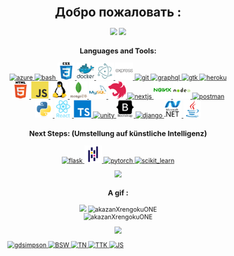 <!-- <h1 align="center">Welcome to my GitHub Profile.</h1> -->
<h1 align="center">Добро пожаловать :</h1>
<!-- <h8>i love my mum</h8> -->





<p align='center'>



<img src="http://github-profile-summary-cards.vercel.app/api/cards/profile-details?username=GDSimpson3&theme=dark">
<img src="http://github-profile-summary-cards.vercel.app/api/cards/stats?username=gdsimpson3&theme=highcontrast">
</p>
<!-- ![](http://github-profile-summary-cards.vercel.app/api/cards/profile-details?username=GDSimpson3&theme=city_lights) -->
<!-- 

<!-- - 👋 Hi, I’m @GDSimpson3 -->
<!-- - 👀 I’m interested in react, next, ts, html, css, javascript, node, graphql, VBS, ShellScripts, Batch files, SQL and mongo DB. -->
<!-- - 🌱 I was learning Electron app work, Python, heroku deployment, npm package creating and more. -->
<!-- - 📫 I am NOT contactable -->
<!-- - I am capable of many things including full MERN stack projects -->
<!-- - here is my website (yes, i have like 14 now....): https://ibz.vercel.app/ -->
<!---
GDSimpson3/GDSimpson3 is a ✨ special ✨ repository because its `README.md` (this file) appears on your GitHub profile.
You can click the Preview link to take a look at your changes.
--->



<!-- # Profile Stats : -->
<!-- 
![](https://github-readme-stats.vercel.app/api?username=GDSimpson3&&show_icons=true&title_color=FF0000&icon_color=FF0000&text_color=FF0000&bg_color=000000)
 -->
<!-- 
# Language Stats :

![](http://github-profile-summary-cards.vercel.app/api/cards/repos-per-language?username=GDSimpson3&theme=city_lights)
![](http://github-profile-summary-cards.vercel.app/api/cards/most-commit-language?username=GDSimpson3&theme=city_lights)
# Commit Stats :

![](http://github-profile-summary-cards.vercel.app/api/cards/stats?username=GDSimpson3&theme=city_lights)
![](http://github-profile-summary-cards.vercel.app/api/cards/productive-time?username=GDSimpson3&theme=city_lights&utcOffset=8)

# Tech Stack :

![](https://img.shields.io/badge/FullStack-%2307405e.svg?style=for-the-badge&logo=FullStack&logoColor=white)
![](https://img.shields.io/badge/Azure-%23000000.svg?style=for-the-badge&logo=FullStack&logoColor=white)
![](https://img.shields.io/badge/Ubuntu-%23E34F26.svg?style=for-the-badge&logo=FullStack&logoColor=white)
![](https://img.shields.io/badge/Windows8-%23E34F26.svg?style=for-the-badge&logo=FullStack&logoColor=white)

# Terminal Pictures -->
<!--<p align='center'>
<img src="https://user-images.githubusercontent.com/103830594/229303114-0715b481-6a24-4abc-83eb-f9ae00dff1aa.png">
</p> -->
<!-- ![image](https://user-images.githubusercontent.com/103830594/229303114-0715b481-6a24-4abc-83eb-f9ae00dff1aa.png) -->
<!-- ![image](https://user-images.githubusercontent.com/103830594/229303205-2eb4cf79-06a4-423d-bca4-deb3485cd2c2.png) -->
<!-- ![](https://komarev.com/ghpvc/?username=gdsimpson3&label=PROFILE+VIEWS&style=for-the-badge&color=brightgreen) -->
<!-- 
----


<p align='center'>
  <img src="https://visitor-badge.glitch.me/badge?page_id=KarimX32" alt="visitor badge"/>
</p>
 -->

<h3 align="center">Languages and Tools: </h3>
<p align="center"> <a href="https://azure.microsoft.com/en-in/" target="_blank" rel="noreferrer"> <img src="https://www.vectorlogo.zone/logos/microsoft_azure/microsoft_azure-icon.svg" alt="azure" width="40" height="40"/> </a> <a href="https://www.gnu.org/software/bash/" target="_blank" rel="noreferrer"> <img src="https://www.vectorlogo.zone/logos/gnu_bash/gnu_bash-icon.svg" alt="bash" width="40" height="40"/> </a> <a href="https://www.w3schools.com/css/" target="_blank" rel="noreferrer"> <img src="https://raw.githubusercontent.com/devicons/devicon/master/icons/css3/css3-original-wordmark.svg" alt="css3" width="40" height="40"/> </a> <a href="https://www.docker.com/" target="_blank" rel="noreferrer"> <img src="https://raw.githubusercontent.com/devicons/devicon/master/icons/docker/docker-original-wordmark.svg" alt="docker" width="40" height="40"/> </a> <a href="https://www.electronjs.org" target="_blank" rel="noreferrer"> <img src="https://raw.githubusercontent.com/devicons/devicon/master/icons/electron/electron-original.svg" alt="electron" width="40" height="40"/> </a> <a href="https://expressjs.com" target="_blank" rel="noreferrer"> <img src="https://raw.githubusercontent.com/devicons/devicon/master/icons/express/express-original-wordmark.svg" alt="express" width="40" height="40"/> </a> <a href="https://git-scm.com/" target="_blank" rel="noreferrer"> <img src="https://www.vectorlogo.zone/logos/git-scm/git-scm-icon.svg" alt="git" width="40" height="40"/> </a> <a href="https://graphql.org" target="_blank" rel="noreferrer"> <img src="https://www.vectorlogo.zone/logos/graphql/graphql-icon.svg" alt="graphql" width="40" height="40"/> </a> <a href="https://www.gtk.org/" target="_blank" rel="noreferrer"> <img src="https://upload.wikimedia.org/wikipedia/commons/7/71/GTK_logo.svg" alt="gtk" width="40" height="40"/> </a> <a href="https://heroku.com" target="_blank" rel="noreferrer"> <img src="https://www.vectorlogo.zone/logos/heroku/heroku-icon.svg" alt="heroku" width="40" height="40"/> </a> <a href="https://www.w3.org/html/" target="_blank" rel="noreferrer"> <img src="https://raw.githubusercontent.com/devicons/devicon/master/icons/html5/html5-original-wordmark.svg" alt="html5" width="40" height="40"/> </a> <a href="https://developer.mozilla.org/en-US/docs/Web/JavaScript" target="_blank" rel="noreferrer"> <img src="https://raw.githubusercontent.com/devicons/devicon/master/icons/javascript/javascript-original.svg" alt="javascript" width="40" height="40"/> </a> <a href="https://www.linux.org/" target="_blank" rel="noreferrer"> <img src="https://raw.githubusercontent.com/devicons/devicon/master/icons/linux/linux-original.svg" alt="linux" width="40" height="40"/> </a> <a href="https://www.mongodb.com/" target="_blank" rel="noreferrer"> <img src="https://raw.githubusercontent.com/devicons/devicon/master/icons/mongodb/mongodb-original-wordmark.svg" alt="mongodb" width="40" height="40"/> </a> <a href="https://www.mysql.com/" target="_blank" rel="noreferrer"> <img src="https://raw.githubusercontent.com/devicons/devicon/master/icons/mysql/mysql-original-wordmark.svg" alt="mysql" width="40" height="40"/> </a> <a href="https://nestjs.com/" target="_blank" rel="noreferrer"> <img src="https://raw.githubusercontent.com/devicons/devicon/master/icons/nestjs/nestjs-plain.svg" alt="nestjs" width="40" height="40"/> </a> <a href="https://nextjs.org/" target="_blank" rel="noreferrer"> <img src="https://cdn.worldvectorlogo.com/logos/nextjs-2.svg" alt="nextjs" width="40" height="40"/> </a> <a href="https://www.nginx.com" target="_blank" rel="noreferrer"> <img src="https://raw.githubusercontent.com/devicons/devicon/master/icons/nginx/nginx-original.svg" alt="nginx" width="40" height="40"/> </a> <a href="https://nodejs.org" target="_blank" rel="noreferrer"> <img src="https://raw.githubusercontent.com/devicons/devicon/master/icons/nodejs/nodejs-original-wordmark.svg" alt="nodejs" width="40" height="40"/> </a> <a href="https://postman.com" target="_blank" rel="noreferrer"> <img src="https://www.vectorlogo.zone/logos/getpostman/getpostman-icon.svg" alt="postman" width="40" height="40"/> </a> <a href="https://www.python.org" target="_blank" rel="noreferrer"> <img src="https://raw.githubusercontent.com/devicons/devicon/master/icons/python/python-original.svg" alt="python" width="40" height="40"/> </a> <a href="https://reactjs.org/" target="_blank" rel="noreferrer"> <img src="https://raw.githubusercontent.com/devicons/devicon/master/icons/react/react-original-wordmark.svg" alt="react" width="40" height="40"/> </a> <a href="https://www.typescriptlang.org/" target="_blank" rel="noreferrer"> <img src="https://raw.githubusercontent.com/devicons/devicon/master/icons/typescript/typescript-original.svg" alt="typescript" width="40" height="40"/> </a> <a href="https://unity.com/" target="_blank" rel="noreferrer"> <img src="https://www.vectorlogo.zone/logos/unity3d/unity3d-icon.svg" alt="unity" width="40" height="40"/> </a> <a href="https://getbootstrap.com" target="_blank" rel="noreferrer"> <img src="https://raw.githubusercontent.com/devicons/devicon/master/icons/bootstrap/bootstrap-plain-wordmark.svg" alt="bootstrap" width="40" height="40"/> </a> <a href="https://www.djangoproject.com/" target="_blank" rel="noreferrer"> <img src="https://cdn.worldvectorlogo.com/logos/django.svg" alt="django" width="40" height="40"/> </a> <a href="https://dotnet.microsoft.com/" target="_blank" rel="noreferrer"> <img src="https://raw.githubusercontent.com/devicons/devicon/master/icons/dot-net/dot-net-original-wordmark.svg" alt="dotnet" width="40" height="40"/> </a> <a href="https://www.java.com" target="_blank" rel="noreferrer"> <img src="https://raw.githubusercontent.com/devicons/devicon/master/icons/java/java-original.svg" alt="java" width="40" height="40"/> </a>

</p>

 
<h3 align="center">Next Steps: (Umstellung auf künstliche Intelligenz)</h3>
<p align="center"> 
 <a href="https://flask.palletsprojects.com/" target="_blank" rel="noreferrer"> 
  <img src="https://www.vectorlogo.zone/logos/pocoo_flask/pocoo_flask-icon.svg" alt="flask" width="40" height="40"/> </a>
 <a href="https://pandas.pydata.org/" target="_blank" rel="noreferrer"> 
  <img src="https://raw.githubusercontent.com/devicons/devicon/2ae2a900d2f041da66e950e4d48052658d850630/icons/pandas/pandas-original.svg" alt="pandas" width="40" height="40"/> </a> 
<a href="https://pytorch.org/" target="_blank" rel="noreferrer"> 
  <img src="https://www.vectorlogo.zone/logos/pytorch/pytorch-icon.svg" alt="pytorch" width="40" height="40"/> </a> 
<a href="https://scikit-learn.org/" target="_blank" rel="noreferrer"> 
   <img src="https://upload.wikimedia.org/wikipedia/commons/0/05/Scikit_learn_logo_small.svg" alt="scikit_learn" width="40" height="40"/> </a> </p>
<p align="center">

<img src="http://github-profile-summary-cards.vercel.app/api/cards/repos-per-language?username=gdsimpson3&theme=github_dark">

</p>

<h3 align="center">A gif :</h3>
<p align="center">
  <img src= "https://media3.giphy.com/media/v1.Y2lkPTc5MGI3NjExMDUyNTIyOGNmNGJiZTM5ZjEyMTI5M2EzN2EzMWRkMTkzNDk1YWE5OCZlcD12MV9pbnRlcm5hbF9naWZzX2dpZklkJmN0PWc/E1uxqv33FmpQE0UlaZ/giphy.gif">
 <img width="805" alt="akazanXrengokuONE" src="https://github.com/GDSimpson3/GDSimpson3/assets/103830594/5690ffe4-eafb-4f4d-a227-616cbb92b8d5">
 <br/>
 <img width="200" alt="akazanXrengokuONE" src="https://github.com/GDSimpson3/GDSimpson3/assets/103830594/d60ec092-dfa4-4d4f-92e2-9e56e14fa3f5">

</p>
<!-- ![Snake animation](https://github.com/thepiyushmalhotra/thepiyushmalhotra/blob/output/github-contribution-grid-snake.svg) -->
<p align='center'>
<img src="https://komarev.com/ghpvc/?username=gdsimpson3&label=PROFILE+VIEWS&style=for-the-badge&color=brightgreen">
</p>
<a href="https://github.com/GDSimpson3" target="_blank" rel="noreferrer"> <img src="https://avatars.githubusercontent.com/u/103830594?v=4" alt="gdsimpson" width="40" height="40"/> </a>
<a href="https://github.com/BSW-G-D-iph6" target="_blank" rel="noreferrer"> <img src="https://avatars.githubusercontent.com/u/132499310?v=4" alt="BSW" width="40" height="40"/> </a>
<a href="https://github.com/Tepid-neitzen" target="_blank" rel="noreferrer"> <img src="https://avatars.githubusercontent.com/u/129894851?v=4" alt="TN" width="40" height="40"/> </a>
<a href="https://github.com/TTaksheel" target="_blank" rel="noreferrer"> <img src="https://avatars.githubusercontent.com/u/132825646?v=4" alt="TTK" width="40" height="40"/> </a>
<a href="https://github.com/Jgsimpon15" target="_blank" rel="noreferrer"> <img src="https://avatars.githubusercontent.com/u/117312936?v=4" alt="JS" width="40" height="40"/> </a>
